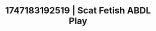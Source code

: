 ---
categories:
- Gymnastics
- Erotic escapism
- Pillow talk
- Curvy bodies
- Public flashing
image: /assets/images/1747183192519.jpg
layout: post
seo:
  description: Featured content with high-quality ABDL Play, Scat Fetish. HD images
    available.
  keywords: ABDL Play, Scat Fetish
  og_image: /assets/images/1747183192519.jpg
  schema_type: VisualArtwork
tags:
- '#1747183192519'
- ABDL Play
- Scat Fetish
title: 1747183192519 | Scat Fetish ABDL Play
---